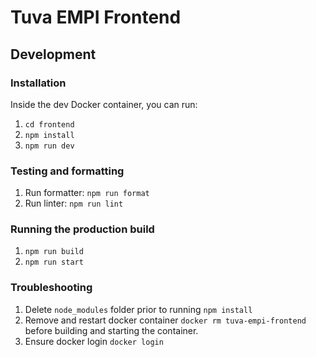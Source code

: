 # Tuva EMPI Frontend

## Development

### Installation

Inside the dev Docker container, you can run:

1. `cd frontend`
1. `npm install`
1. `npm run dev`

### Testing and formatting

1. Run formatter: `npm run format`
1. Run linter: `npm run lint`

### Running the production build

1. `npm run build`
1. `npm run start`

### Troubleshooting

1. Delete `node_modules` folder prior to running `npm install`
1. Remove and restart docker container `docker rm tuva-empi-frontend` before building and starting the container.
1. Ensure docker login `docker login`
